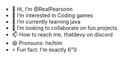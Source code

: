 - 👋 Hi, I’m @RealPearsonn
- 👀 I’m interested in Coding games
- 🌱 I’m currently learning java
- 💞️ I’m looking to collaborate on fun projects
- 📫 How to reach me, thatdevy on discord
- 😄 Pronouns: he/him
- ⚡ Fun fact: I'm exactly 6"0

<!---
RealPearsonn/RealPearsonn is a ✨ special ✨ repository because its `README.md` (this file) appears on your GitHub profile.
You can click the Preview link to take a look at your changes.
--->
